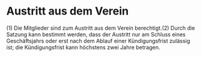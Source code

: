 # Austritt aus dem Verein

(1) Die Mitglieder sind zum Austritt aus dem Verein berechtigt.(2) Durch die Satzung kann bestimmt werden, dass der Austritt nur am Schluss eines Geschäftsjahrs oder erst nach dem Ablauf einer Kündigungsfrist zulässig ist; die Kündigungsfrist kann höchstens zwei Jahre betragen. 

